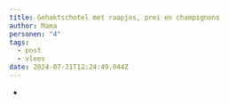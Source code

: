 ```yaml
---
title: Gehaktschotel met raapjes, prei en champignons
author: Mama
personen: "4"
tags:
  - post
  - vlees
date: 2024-07-31T12:24:49.044Z
---
```

- 